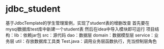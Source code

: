# jdbc_student
基于JdbcTemplate的学生管理案例，实现了student表的增删改查
首先要在mysql数据库test库中新建一个student表
然后在idea中导入模块即可运行
项目结构：lib：依赖jar包
         src：源代码
              dao：数据层
              domain：数据模型层
              service：业务层
              util：存放数据库工具类
              Test.java：调用业务层函数执行，充当控制层角色
